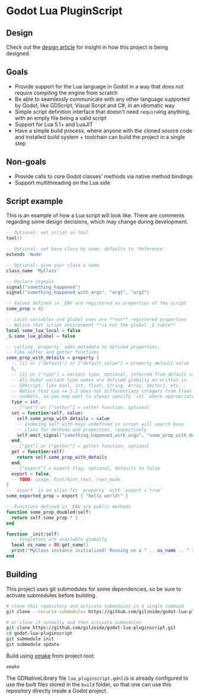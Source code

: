 # Godot Lua PluginScript


## Design
Check out the [design article](blog/1-design-en.md) for insight in how this project is being designed.


## Goals
- Provide support for the Lua language in Godot in a way that does not require
  compiling the engine from scratch
- Be able to seamlessly communicate with any other language supported by Godot,
  like GDScript, Visual Script and C#, in an idiomatic way
- Simple script definition interface that doesn't need `require`ing anything,
  with an empty file being a valid script
- Support for Lua 5.1+ and LuaJIT
- Have a simple build process, where anyone with the cloned source code and
  installed build system + toolchain can build the project in a single step


## Non-goals
- Provide calls to core Godot classes' methods via native method bindings
- Support multithreading on the Lua side


## Script example
This is an example of how a Lua script will look like. There are comments regarding
some design decisions, which may change during development.

```lua
-- Optional: set script as tool
tool()

-- Optional: set base class by name, defaults to 'Reference'
extends 'Node'

-- Optional: give your class a name
class_name 'MyClass'

-- Declare signals
signal("something_happened")
signal("something_happened_with_args", "arg1", "arg2")

-- Values defined in _ENV are registered as properties of the script
some_prop = 42

-- Local variables and global ones are **not** registered properties
-- Notice that script environment **is not the global _G table**
local some_lua_local = false
_G.some_lua_global = false

-- calling `property` adds metadata to defined properties,
-- like setter and getter functions
some_prop_with_details = property {
  -- [1] or ["default"] or ["default_value"] = property default value
  5,
  -- [2] or ["type"] = variant type, optional, inferred from default value
  -- All Godot variant type names are defined globally as written in
  -- GDScript, like bool, int, float, String, Array, Vector2, etc...
  -- Notice that Lua <= 5.2 does not differentiate integers from float
  -- numbers, so you may want to always specify `int` where appropriate
  type = int,
  -- ["set"] or ["setter"] = setter function, optional
  set = function(self, value)
    self.some_prop_with_details = value
    -- Indexing self with keys undefined in script will search base
    -- class for methods and properties, respectively
    self:emit_signal("something_happened_with_args", "some_prop_with_details", value)
  end,
  -- ["get"] or ["getter"] = getter function, optional
  get = function(self)
    return self.some_prop_with_details
  end,
  -- ["export"] = export flag, optional, defaults to false
  export = false,
  -- TODO: usage, hint/hint_text, rset_mode
}
-- `export` is an alias for `property` with `export = true`
some_exported_prop = export { "hello world!" }

-- Functions defined in _ENV are public methods
function some_prop_doubled(self)
  return self.some_prop * 2
end

function _init(self)
  -- Singletons are available globally
  local os_name = OS:get_name()
  print("MyClass instance initialized! Running on a " .. os_name .. " system")
end
```


## Building
This project uses git submodules for some dependencies, so be sure to activate
submodules before building.

```sh
# clone this repository and activate submodules in a single command
git clone --recurse-submodules https://github.com/gilzoide/godot-lua-pluginscript.git

# or clone it normally and then activate submodules
git clone https://github.com/gilzoide/godot-lua-pluginscript.git
cd godot-lua-pluginscript
git submodule init
git submodule update
```

Build using [xmake](https://xmake.io/) from project root:

```sh
xmake
```

The GDNativeLibrary file `lua_pluginscript.gdnlib` is already configured to use
the built files stored in the `build` folder, so that one can use this
repository directly inside a Godot project.
